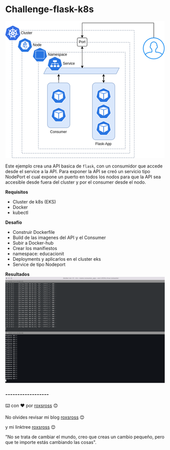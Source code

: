# Challenge-flask-k8s

![](docs/Diagrama.png)

Este ejemplo crea una API basica de `flask`, con un consumidor que accede desde el service a la API. 
Para exponer la API se creó un servicio tipo NodePort el cual expone un puerto en todos los nodos para que la API sea accesible desde fuera del cluster y por el consumer desde el nodo.

**Requisitos**

- Cluster de k8s (EKS)
- Docker
- kubectl

**Desafío**

- Construir Dockerfile
- Build  de las imagenes del API y el Consumer
- Subir a Docker-hub
- Crear los manifiestos
- namespace: educacionit
- Deployments y aplicarlos en el cluster eks
- Service de tipo Nodeport


**Resultados**
![](docs/Resultado.png)


### ------------------

⌨️ con ❤️ por [roxsross](https://github.com/roxsross) 😊

No olvides revisar mi blog [roxsross](https://blog.295devops.com) 😊

y mi linktree [roxsross](https://roxs.295devops.com) 😊

"No se trata de cambiar el mundo, creo que creas un cambio pequeño, pero que te importe estás cambiando las cosas".

